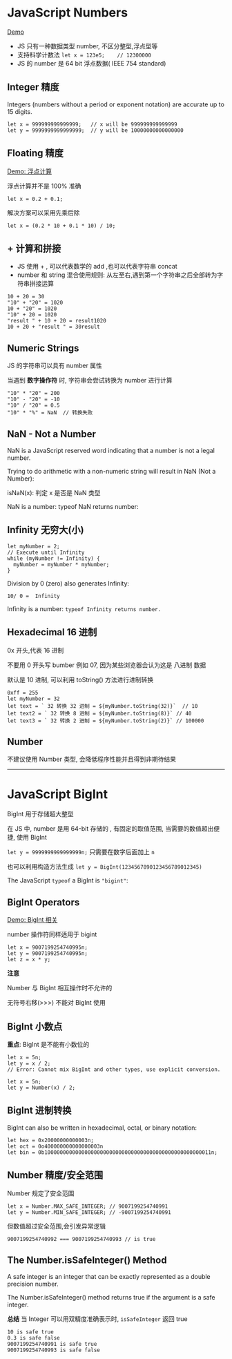 # JavaScript Numbers

[Demo](demo/js_num_0_basic.html)

- JS 只有一种数据类型 number, 不区分整型,浮点型等
- 支持科学计数法 `let x = 123e5;    // 12300000`
- JS 的 number 是 64 bit 浮点数据( IEEE 754 standard)

## Integer 精度

Integers (numbers without a period or exponent notation) are accurate up to 15 digits.

```
let x = 999999999999999;   // x will be 999999999999999
let y = 9999999999999999;  // y will be 10000000000000000
```


## Floating 精度

[Demo: 浮点计算](demo/js_num_0_basic.html)

浮点计算并不是 100% 准确

```
let x = 0.2 + 0.1;
```

解决方案可以采用先乘后除

```
let x = (0.2 * 10 + 0.1 * 10) / 10;
```

## + 计算和拼接

- JS 使用 + , 可以代表数学的 add ,也可以代表字符串 concat
- number 和 string 混合使用规则: 从左至右,遇到第一个字符串之后全部转为字符串拼接运算

```
10 + 20 = 30
"10" + "20" = 1020 
10 + "20" = 1020 
"10" + 20 = 1020 
"result " + 10 + 20 = result1020 
10 + 20 + "result " = 30result
```

## Numeric Strings

JS 的字符串可以具有 number 属性

当遇到 **数字操作符** 时, 字符串会尝试转换为 number 进行计算

```
"10" * "20" = 200
"10" - "20" = -10 
"10" / "20" = 0.5 
"10" * "%" = NaN  // 转换失败
```

## NaN - Not a Number

NaN is a JavaScript reserved word indicating that a number is not a legal number.

Trying to do arithmetic with a non-numeric string will result in NaN (Not a Number):

isNaN(x): 判定 x 是否是 NaN 类型

NaN is a number: typeof NaN returns number:

## Infinity 无穷大(小)

```
let myNumber = 2;
// Execute until Infinity
while (myNumber != Infinity) {
  myNumber = myNumber * myNumber;
}
```


Division by 0 (zero) also generates Infinity:

`10/ 0 =  Infinity`

Infinity is a number: `typeof Infinity returns number.`


## Hexadecimal 16 进制

0x 开头,代表 16 进制

不要用 0 开头写 bumber 例如 07, 因为某些浏览器会认为这是 八进制 数据

默认是 10 进制, 可以利用 toString() 方法进行进制转换


```
0xff = 255
let myNumber = 32
let text = ` 32 转换 32 进制 = ${myNumber.toString(32)}`  // 10
let text2 = ` 32 转换 8 进制 = ${myNumber.toString(8)}` // 40
let text3 = ` 32 转换 2 进制 = ${myNumber.toString(2)}` // 100000
```

## Number

不建议使用 Number 类型, 会降低程序性能并且得到非期待结果


---

# JavaScript BigInt

BigInt 用于存储超大整型

在 JS 中, number 是用 64-bit 存储的 , 有固定的取值范围, 当需要的数值超出便捷, 使用 BigInt

`let y = 9999999999999999n;` 只需要在数字后面加上 `n` 

也可以利用构造方法生成 `let y = BigInt(1234567890123456789012345)`

The JavaScript `typeof` a BigInt is `"bigint"`:

## BigInt Operators

[Demo: BigInt 相关](demo/js_num_1_bigint.html)

number 操作符同样适用于 bigint 

```
let x = 9007199254740995n;
let y = 9007199254740995n;
let z = x * y;
```

**注意**

Number 与 BigInt 相互操作时不允许的

无符号右移(>>>) 不能对 BigInt 使用

## BigInt 小数点

**重点**: BigInt 是不能有小数位的

```
let x = 5n;
let y = x / 2;
// Error: Cannot mix BigInt and other types, use explicit conversion.
```

```
let x = 5n;
let y = Number(x) / 2;
```

## BigInt 进制转换

BigInt can also be written in hexadecimal, octal, or binary notation:

```
let hex = 0x20000000000003n;
let oct = 0o400000000000000003n
let bin = 0b100000000000000000000000000000000000000000000000000011n;
```

## Number 精度/安全范围

Number 规定了安全范围

```
let x = Number.MAX_SAFE_INTEGER; // 9007199254740991
let y = Number.MIN_SAFE_INTEGER; // -9007199254740991
```

但数值超过安全范围,会引发异常逻辑

```
9007199254740992 === 9007199254740993 // is true
```

## The Number.isSafeInteger() Method

A safe integer is an integer that can be exactly represented as a double precision number.

The Number.isSafeInteger() method returns true if the argument is a safe integer.

**总结**
当 Integer 可以用双精度准确表示时, `isSafeInteger` 返回 true

```
10 is safe true
0.3 is safe false 
9007199254740991 is safe true 
9007199254740993 is safe false 
```
